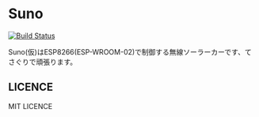 Suno
====

[![Build Status](https://travis-ci.org/eliza0x/Suno.svg?branch=master)](https://travis-ci.org/eliza0x/Suno)

Suno(仮)はESP8266(ESP-WROOM-02)で制御する無線ソーラーカーです、てさぐりで頑張ります。

## LICENCE

MIT LICENCE
